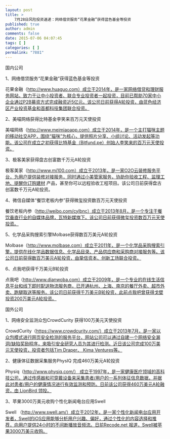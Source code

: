 ```yaml
---
layout: post
title: >
    7月28日风险投资速递：网络借贷服务“花果金融”获得蓝色基金等投资
published: true
author: admin
comments: false
date: 2015-07-06 04:07:45
tags: [ ]
categories: [ ]
permalink: "7881"
---
```



国内公司

1、网络借贷服务“花果金融”获得蓝色基金等投资

花果金融（http://www.huaguo.com）成立于2014年，是一家网络借贷和理财服务网站，致力于让中小投资者、联合专业投资者一起投资，目前已帮助70家中小企业通过P2B募资方式完成融资近5亿元。该公司日前获得A轮投资，由蓝色经济区产业投资基金和首都科技集团联合投资。

2、美喵网络获得比特基金李笑来百万元天使投资

美喵网络（http://www.meimiaoapp.com）成立于2014年，是一个主打猫咪主题的移动社交APP，围绕“猫咪”为核心，提供照片分享、小组讨论、活动发起等功能。该公司在成立之初获得比特基金（Bitfund.pe）创始人李笑来的百万元天使投资。

3、极客美家获得盘古创富数千万元A轮投资

极客美家（http://www.mj100.com）成立于2013年，是一家O2O云装修服务平台，为用户提供装修对接服务，同时通过小美管家服务，协助你验收工程、监理工地、提醒你订购建材 产品，甚至你可以远程验收工程项目。该公司日前获得盘古创富数千万元A轮投资。

4、微信自媒体“餐饮老板内参”获得微玺投资数百万元天使投资

餐饮老板内参（http://weibo.com/cylbnc）成立于2013年8月，是一个专注于餐饮垂直行业的自媒体品牌，瓦特新媒旗下。该公司日前获得微玺投资数百万元天使投资。

5、化学品采购搜索引擎Molbase获得数百万美元A轮投资

Molbase（http://www.molbase.com）成立于2011年，是一个化学品采购搜索引擎，提供在线化学品数据信息、化学品目录、产品供应商和采购商对接服务等。该公司日前获得数百万美元A轮投资，由挚信资本、创新工场联合投资。

6、点我吧获得千万美元B轮投资

点我吧（http://www.dianwoba.com）成立于2009年，是一个专业的在线生活信息平台和线下即时配送物流服务商，已开通杭州、上海、南京的餐厅外卖、超市外卖、跑腿取送等服务。该公司日前获得千万美元B轮投资，此前点我吧曾获得戈壁投资200万美元A轮投资。

国外公司

1、网络安全监测众包CrowdCurity 获得100万美元天使投资

CrowdCurity（https://www.crowdcurity.com/）成立于2013年7月，是一家以众包模式进行网页安全检测的服务平台，网站公司可以通过自建一个网络安全漏洞/缺陷奖励程序，来吸引安全研究人员为其进行检测。近日该公司完成100万美元天使投资，投资者包括Tim Draper、 Kima Ventures等。

2、健康体征数据采集服务PhysIQ 完成460万美元A轮投资

Physiq（http://www.physiq.com/） 成立于1997年，是一家健康医疗领域的高科技公司，通过传感器和可穿戴设备来采集患者/用户的一系列体征信息数据，并据此对患者/用户的健康情况进行有效监测和预防。日前该公司获得460万美元A轮融资，由 LionBird 领投。

3、苹果3000万美元收购个性化新闻电台应用Swell

Swell （http://www.swell.am/）成立于2012年，是一家个性化新闻电台应用开发者，Swell的iOS应用能够分析用户兴趣、偏好，通过个性化的内容选择和推荐，向用户提供24小时的不间断播放音频流。日前Recode.net 报道，Swell被苹果3000万美元收购。